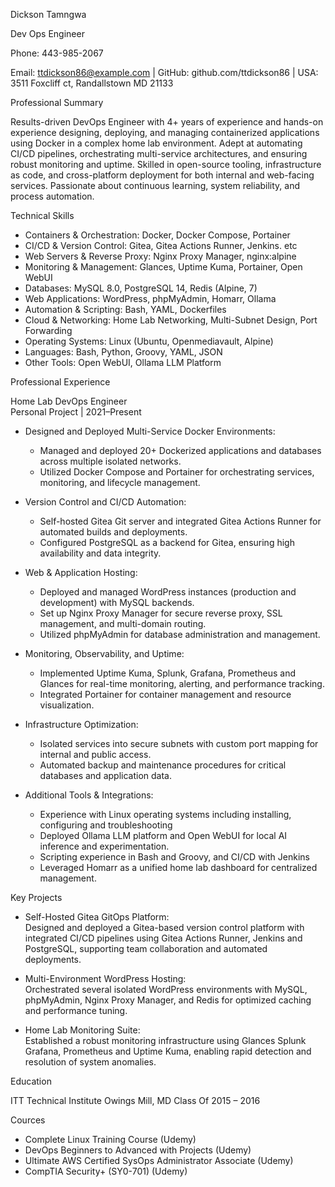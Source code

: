 Dickson Tamngwa

Dev Ops Engineer

Phone: 443-985-2067

Email: ttdickson86@example.com | GitHub: github.com/ttdickson86 | USA: 3511 Foxcliff ct, Randallstown MD 21133  

 Professional Summary

Results-driven DevOps Engineer with 4+ years of experience and hands-on experience designing, deploying, and managing containerized applications using Docker in a complex home lab environment. Adept at automating CI/CD pipelines, orchestrating multi-service architectures, and ensuring robust monitoring and uptime. Skilled in open-source tooling, infrastructure as code, and cross-platform deployment for both internal and web-facing services. Passionate about continuous learning, system reliability, and process automation.

 Technical Skills

- Containers & Orchestration: Docker, Docker Compose, Portainer
- CI/CD & Version Control: Gitea, Gitea Actions Runner, Jenkins. etc 
- Web Servers & Reverse Proxy: Nginx Proxy Manager, nginx:alpine
- Monitoring & Management: Glances, Uptime Kuma, Portainer, Open WebUI
- Databases: MySQL 8.0, PostgreSQL 14, Redis (Alpine, 7)
- Web Applications: WordPress, phpMyAdmin, Homarr, Ollama
- Automation & Scripting: Bash, YAML, Dockerfiles
- Cloud & Networking: Home Lab Networking, Multi-Subnet Design, Port Forwarding
- Operating Systems: Linux (Ubuntu, Openmediavault, Alpine)
- Languages: Bash, Python, Groovy, YAML, JSON
- Other Tools: Open WebUI, Ollama LLM Platform

 Professional Experience

 Home Lab DevOps Engineer  
 Personal Project | 2021–Present

- Designed and Deployed Multi-Service Docker Environments:  
  - Managed and deployed 20+ Dockerized applications and databases across multiple isolated networks.
  - Utilized Docker Compose and Portainer for orchestrating services, monitoring, and lifecycle management.

- Version Control and CI/CD Automation:  
  - Self-hosted Gitea Git server and integrated Gitea Actions Runner for automated builds and deployments.
  - Configured PostgreSQL as a backend for Gitea, ensuring high availability and data integrity.

- Web & Application Hosting:  
  - Deployed and managed WordPress instances (production and development) with MySQL backends.
  - Set up Nginx Proxy Manager for secure reverse proxy, SSL management, and multi-domain routing.
  - Utilized phpMyAdmin for database administration and management.

- Monitoring, Observability, and Uptime:  
  - Implemented Uptime Kuma, Splunk, Grafana, Prometheus and Glances for real-time monitoring, alerting, and performance tracking.
  - Integrated Portainer for container management and resource visualization.

- Infrastructure Optimization:  
  - Isolated services into secure subnets with custom port mapping for internal and public access.
  - Automated backup and maintenance procedures for critical databases and application data.

- Additional Tools & Integrations: 
  - Experience with Linux operating systems including installing, configuring and troubleshooting
  - Deployed Ollama LLM platform and Open WebUI for local AI inference and experimentation.
  - Scripting experience in Bash and Groovy, and CI/CD with Jenkins
  - Leveraged Homarr as a unified home lab dashboard for centralized management.

 Key Projects

- Self-Hosted Gitea GitOps Platform:  
  Designed and deployed a Gitea-based version control platform with integrated CI/CD pipelines using Gitea Actions Runner, Jenkins and PostgreSQL, supporting team collaboration and automated deployments.

- Multi-Environment WordPress Hosting:  
  Orchestrated several isolated WordPress environments with MySQL, phpMyAdmin, Nginx Proxy Manager, and Redis for optimized caching and performance tuning.

- Home Lab Monitoring Suite:  
  Established a robust monitoring infrastructure using Glances Splunk Grafana, Prometheus and Uptime Kuma, enabling rapid detection and resolution of system anomalies.

 Education
   
ITT Technical Institute
Owings Mill, MD
Class Of 2015 – 2016

 Cources

- Complete Linux Training Course (Udemy)
- DevOps Beginners to Advanced with Projects (Udemy)
- Ultimate AWS Certified SysOps Administrator Associate (Udemy)
- CompTIA Security+ (SY0-701) (Udemy)
